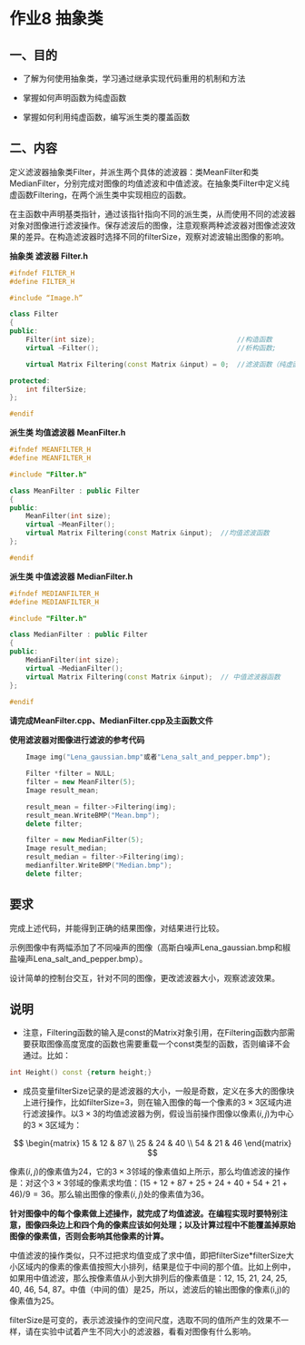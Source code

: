 # 作业8 抽象类

## 一、目的

- 了解为何使用抽象类，学习通过继承实现代码重用的机制和方法

- 掌握如何声明函数为纯虚函数

- 掌握如何利用纯虚函数，编写派生类的覆盖函数

## 二、内容

定义滤波器抽象类Filter，并派生两个具体的滤波器：类MeanFilter和类MedianFilter，分别完成对图像的均值滤波和中值滤波。在抽象类Filter中定义纯虚函数Filtering，在两个派生类中实现相应的函数。

在主函数中声明基类指针，通过该指针指向不同的派生类，从而使用不同的滤波器对象对图像进行滤波操作。保存滤波后的图像，注意观察两种滤波器对图像滤波效果的差异。在构造滤波器时选择不同的filterSize，观察对滤波输出图像的影响。

**抽象类 滤波器 Filter.h**

```c++
#ifndef FILTER_H
#define FILTER_H

#include “Image.h”

class Filter
{
public:
    Filter(int size); 									//构造函数
    virtual ~Filter(); 									//析构函数;

	virtual Matrix Filtering(const Matrix &input) = 0;  //滤波函数（纯虚函数）;

protected:
	int filterSize;
};

#endif
```

**派生类 均值滤波器 MeanFilter.h**

```c++
#ifndef MEANFILTER_H
#define MEANFILTER_H

#include "Filter.h"

class MeanFilter : public Filter
{
public:
    MeanFilter(int size);
    virtual ~MeanFilter();
    virtual Matrix Filtering(const Matrix &input);  //均值滤波函数
};

#endif
```

**派生类 中值滤波器 MedianFilter.h**

```c++
#ifndef MEDIANFILTER_H
#define MEDIANFILTER_H

#include "Filter.h"

class MedianFilter : public Filter
{
public:
	MedianFilter(int size);
    virtual ~MedianFilter();
    virtual Matrix Filtering(const Matrix &input);  // 中值滤波器函数
};
 
#endif
```

**请完成MeanFilter.cpp、MedianFilter.cpp及主函数文件**
 

**使用滤波器对图像进行滤波的参考代码**

```c++
    Image img("Lena_gaussian.bmp"或者"Lena_salt_and_pepper.bmp");

    Filter *filter = NULL;
    filter = new MeanFilter(5);
    Image result_mean;

    result_mean = filter->Filtering(img);
    result_mean.WriteBMP("Mean.bmp");
    delete filter;

    filter = new MedianFilter(5);
    Image result_median;
    result_median = filter->Filtering(img);
    medianfilter.WriteBMP("Median.bmp");
    delete filter;
```
 
## 要求

完成上述代码，并能得到正确的结果图像，对结果进行比较。

示例图像中有两幅添加了不同噪声的图像（高斯白噪声Lena_gaussian.bmp和椒盐噪声Lena_salt_and_pepper.bmp）。

设计简单的控制台交互，针对不同的图像，更改滤波器大小，观察滤波效果。

## 说明

- 注意，Filtering函数的输入是const的Matrix对象引用，在Filtering函数内部需要获取图像高度宽度的函数也需要重载一个const类型的函数，否则编译不会通过。比如：

``` C++
int Height() const {return height;}
```

- 成员变量filterSize记录的是滤波器的大小，一般是奇数，定义在多大的图像块上进行操作，比如filterSize=3，则在输入图像的每一个像素的$3\times3$区域内进行滤波操作。以$3\times3$的均值滤波器为例，假设当前操作图像以像素$(i,j)$为中心的$3\times3$区域为：

$$
\begin{matrix}
15 & 12 & 87 \\
25 & 24 & 40 \\
54 & 21 & 46
\end{matrix}
$$

像素$(i,j)$的像素值为24，它的$3\times3$邻域的像素值如上所示，那么均值滤波的操作是：对这个$3\times3$邻域的像素求均值：$(15+12+87+25+24+40+54+21+46)/9=36$。那么输出图像的像素$(i,j)$处的像素值为36。

**针对图像中的每个像素做上述操作，就完成了均值滤波。在编程实现时要特别注意，图像四条边上和四个角的像素应该如何处理；以及计算过程中不能覆盖掉原始图像的像素值，否则会影响其他像素的计算。**

中值滤波的操作类似，只不过把求均值变成了求中值，即把filterSize*filterSize大小区域内的像素的像素值按照大小排列，结果是位于中间的那个值。比如上例中，如果用中值滤波，那么按像素值从小到大排列后的像素值是：12, 15, 21, 24, 25, 40, 46, 54, 87。中值（中间的值）是25，所以，滤波后的输出图像的像素(i,j)的像素值为25。

filterSize是可变的，表示滤波操作的空间尺度，选取不同的值所产生的效果不一样，请在实验中试着产生不同大小的滤波器，看看对图像有什么影响。